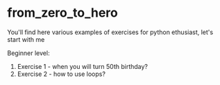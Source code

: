 # from_zero_to_hero
You'll find here various examples of exercises for python ethusiast, let's start with me

Beginner level:
1. Exercise 1 - when you will turn 50th birthday?
2. Exercise 2 - how to use loops?
